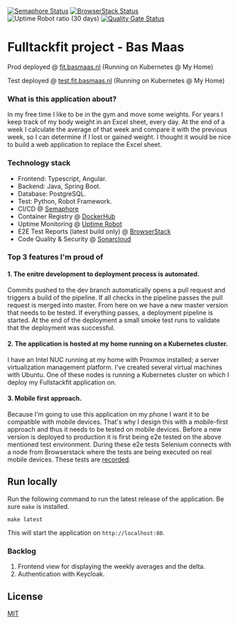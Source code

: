 [![Semaphore Status](https://Bamaas.semaphoreci.com/badges/FullStackFit/branches/master.svg?style=shields)](https://bamaas.semaphoreci.com/projects/FullStackFit/)
[![BrowserStack Status](https://automate.browserstack.com/badge.svg?badge_key=SFlpQ0s5WW1GaWlJYjVjL3R4TGpRZHBUei9lY1J5Sng5QnY3NjdQSlhSQT0tLW5vY1FwamkyTituZDRldG1DOG0wNXc9PQ==--9bfa6e5f0a81668369f9ebb1ba200bc64ef3191f)](https://automate.browserstack.com/public-build/SFlpQ0s5WW1GaWlJYjVjL3R4TGpRZHBUei9lY1J5Sng5QnY3NjdQSlhSQT0tLW5vY1FwamkyTituZDRldG1DOG0wNXc9PQ==--9bfa6e5f0a81668369f9ebb1ba200bc64ef3191f)
![Uptime Robot ratio (30 days)](https://img.shields.io/uptimerobot/ratio/m784599266-50bceabcc776dda1320c0df8?label=Uptime)
[![Quality Gate Status](https://sonarcloud.io/api/project_badges/measure?project=bamaas_FullStackFit&metric=alert_status)](https://sonarcloud.io/dashboard?id=bamaas_FullStackFit)

# Fulltackfit project - Bas Maas

Prod deployed @ [fit.basmaas.nl](https://fit.basmaas.nl) (Running on Kubernetes @ My Home)

Test deployed @ [test.fit.basmaas.nl](https://test.fit.basmaas.nl) (Running on Kubernetes @ My Home)

### What is this application about?
In my free time I like to be in the gym and move some weights. For years I keep track of my body weight in an Excel sheet, every day. At the end of a week I calculate the average of that week and compare it with the previous week, so I can determine if I lost or gained weight. I thought it would be nice to build a web application to replace the Excel sheet.

### Technology stack
- Frontend: Typescript, Angular.
- Backend: Java, Spring Boot.
- Database: PostgreSQL.
- Test: Python, Robot Framework.
- CI/CD @ [Semaphore](https://bamaas.semaphoreci.com/projects/FullStackFit/)
- Container Registry @ [DockerHub](https://hub.docker.com/u/bamaas)
- Uptime Monitoring @ [Uptime Robot](https://stats.uptimerobot.com/zp8vnhRRwy)
- E2E Test Reports (latest build only) @ [BrowserStack](https://automate.browserstack.com/public-build/SFlpQ0s5WW1GaWlJYjVjL3R4TGpRZHBUei9lY1J5Sng5QnY3NjdQSlhSQT0tLW5vY1FwamkyTituZDRldG1DOG0wNXc9PQ==--9bfa6e5f0a81668369f9ebb1ba200bc64ef3191f)
- Code Quality & Security @ [Sonarcloud](https://sonarcloud.io/dashboard?id=bamaas_FullStackFit)

### Top 3 features I'm proud of

#### 1. The enitre development to deployment process is automated. 
Commits pushed to the dev branch automatically opens a pull request and triggers a build of the pipeline. If all checks in the pipeline passes the pull request is merged into master. From here on we have a new master version that needs to be tested. If everything passes, a deployment pipeline is started. At the end of the deployment a small smoke test runs to validate that the deployment was successful.

#### 2. The application is hosted at my home running on a Kubernetes cluster.
I have an Intel NUC running at my home with Proxmox installed; a server virtualization management platform. I've created several virtual machines with Ubuntu. One of these nodes is running a Kubernetes cluster on which I deploy my Fullstackfit application on.

#### 3. Mobile first approach.
Because I'm going to use this application on my phone I want it to be compatible with mobile devices. That's why I design this with a mobile-first approach and thus it needs to be tested on mobile devices. Before a new version is deployed to production it is first being e2e tested on the above mentioned test environment. During these e2e tests Selenium connects with a node from Browserstack where the tests are being executed on real mobile devices. These tests are [recorded](https://automate.browserstack.com/public-build/SFlpQ0s5WW1GaWlJYjVjL3R4TGpRZHBUei9lY1J5Sng5QnY3NjdQSlhSQT0tLW5vY1FwamkyTituZDRldG1DOG0wNXc9PQ==--9bfa6e5f0a81668369f9ebb1ba200bc64ef3191f).

## Run locally
Run the following command to run the latest release of the application. Be sure `make` is installed.

`make latest`

This will start the application on `http://localhost:80`.

### Backlog
1. Frontend view for displaying the weekly averages and the delta.
2. Authentication with Keycloak.

## License
[MIT](https://github.com/bamaas/FullStackFit/blob/master/LICENSE.md)
